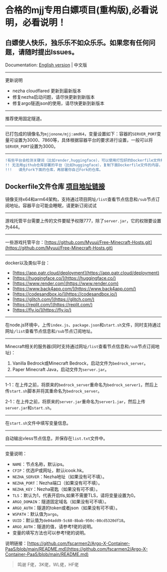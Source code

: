 # 合格的mjj专用白嫖项目(重构版),必看说明，必看说明！
白嫖使人快乐，独乐乐不如众乐乐。如果您有任何问题，请随时提出Issues。
---

Documentation: [English version](https://github.com/mjjonone/mjj/blob/main/README_EN.md) | 中文版

---

更新说明
- nezha cloudflared 更新到最新版本
- 修复nezha启动问题，请尽快更新到新版本
- 修复argo隧道json的使用，请尽快更新到新版本
---

推荐使用固定隧道。

---

已打包成的镜像名为`mjjonone/mjj:amd64`，变量设置如下：容器的`SERVER_PORT`变量可设置为3000、7860等，具体根据容器平台的要求进行设置，一般可以将`SERVER_PORT`设置为3000。

---
```diff
!有些平台会检测关键词（比如render,huggingface)，可以使用打包好的Dockerfile文件解决，建议都Fork仓库再部署，防止封号。in red
!! 无法用github仓库部署的平台（比如huggingface），复制下面Dockerfile文件的内容，然后新建Dockerfile文件，要求内容一样
!!!   请先Fork下面的仓库，再部署你自己Fork的仓库。
```
Dockerfile文件仓库 [项目地址链接](https://github.com/mjjonone/mjj-docker)
---

镜像支持x64和arm64架构，支持通过项目网址`/list`查看节点信息和`/sub`节点订阅地址。容器平台可能会睡眠，请更新订阅试试

---

游戏托管平台需要上传的文件要赋予权限777，除了`server.jar`，它的权限要设置为444。

---

一些游戏托管平台：[https://github.com/Myuui/Free-Minecraft-Hosts.git](https://github.com/Myuui/Free-Minecraft-Hosts.git)

---

docker以及类似平台：

- [https://app.patr.cloud/deployment](https://app.patr.cloud/deployment)
- [https://huggingface.co/](https://huggingface.co/)
- [https://www.render.com](https://www.render.com)
- [https://www.back4app.com/](https://www.back4app.com/)
- [https://codesandbox.io/](https://codesandbox.io/)
- [https://glitch.com/](https://glitch.com/)
- [https://replit.com/](https://replit.com/)
- [https://fly.io/](https://fly.io/)

---

在node.js环境中，上传`index.js`、`package.json`和`start.sh`文件，同时支持通过网址`/list`查看节点信息和`/sub`节点订阅地址。

---

Minecraft相关的服务器(同时支持通过网址`/list`查看节点信息和`/sub`节点订阅地址)：
1. Vanilla Bedrock或Minecraft Bedrock，启动文件为`bedrock_server`。
2. Paper Minecraft Java，启动文件为`server.jar`。

---

1-1：在上传之前，将原来的`bedrock_server`重命名为`bedrock_server1`，然后上传`start.sh`脚本并将其重命名为`bedrock_server`。

2-1：在上传之前，将原来的`server.jar`重命名为`server1.jar`，然后上传`server.jar`和`start.sh`。

---

在`start.sh`文件中填写变量信息。

---

自动输出vless节点信息，并保存在`list.txt`文件中。

---

变量说明：

- `NAME`：节点名称，默认ips。
- `CFIP`：优选IP或网址，默认icook.hk。
- `NEZHA_SERVER`：Nezha地址（如果没有可不填）。
- `NEZHA_PORT`：Nezha端口（如果没有可不填）。
- `NEZHA_KEY`：Nezha密匙（如果没有可不填）。
- `TLS`：默认为1，代表开启tls,如果不需要TLS，请将变量设置为0。
- `ARGO_DOMAIN`：隧道固定域名（如果没有可不填）。
- `ARGO_AUTH`：隧道的token或者json（如果没有可不填）。
- `WSPATH`：默认值为`argo`。
- `UUID`：默认值为`de04add9-5c68-8bab-950c-08cd5320df18`。
- `ARGO_AUTH`：隧道的值，请参考f佬的说明。
- 变量的填写方法也可以参考f佬的说明。

说明链接：[https://github.com/fscarmen2/Argo-X-Container-PaaS/blob/main/README.md](https://github.com/fscarmen2/Argo-X-Container-PaaS/blob/main/README.md)

> 鸣谢
F佬，3K佬，WL佬，HF佬
